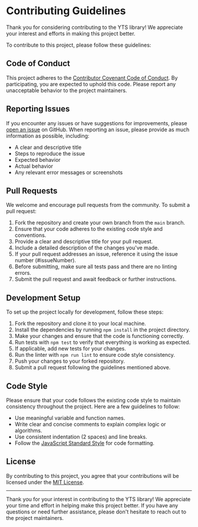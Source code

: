 # Contributing Guidelines

Thank you for considering contributing to the YTS library! We appreciate your interest and efforts in making this project better.

To contribute to this project, please follow these guidelines:

## Code of Conduct

This project adheres to the [Contributor Covenant Code of Conduct](CODE_OF_CONDUCT.md). By participating, you are expected to uphold this code. Please report any unacceptable behavior to the project maintainers.

## Reporting Issues

If you encounter any issues or have suggestions for improvements, please [open an issue](https://github.com/ravindudil5han/yts/issues) on GitHub. When reporting an issue, please provide as much information as possible, including:

- A clear and descriptive title
- Steps to reproduce the issue
- Expected behavior
- Actual behavior
- Any relevant error messages or screenshots

## Pull Requests

We welcome and encourage pull requests from the community. To submit a pull request:

1. Fork the repository and create your own branch from the `main` branch.
2. Ensure that your code adheres to the existing code style and conventions.
3. Provide a clear and descriptive title for your pull request.
4. Include a detailed description of the changes you've made.
5. If your pull request addresses an issue, reference it using the issue number (#issueNumber).
6. Before submitting, make sure all tests pass and there are no linting errors.
7. Submit the pull request and await feedback or further instructions.

## Development Setup

To set up the project locally for development, follow these steps:

1. Fork the repository and clone it to your local machine.
2. Install the dependencies by running `npm install` in the project directory.
3. Make your changes and ensure that the code is functioning correctly.
4. Run tests with `npm test` to verify that everything is working as expected.
5. If applicable, add new tests for your changes.
6. Run the linter with `npm run lint` to ensure code style consistency.
7. Push your changes to your forked repository.
8. Submit a pull request following the guidelines mentioned above.

## Code Style

Please ensure that your code follows the existing code style to maintain consistency throughout the project. Here are a few guidelines to follow:

- Use meaningful variable and function names.
- Write clear and concise comments to explain complex logic or algorithms.
- Use consistent indentation (2 spaces) and line breaks.
- Follow the [JavaScript Standard Style](https://standardjs.com/) for code formatting.

## License

By contributing to this project, you agree that your contributions will be licensed under the [MIT License](LICENSE).

---

Thank you for your interest in contributing to the YTS library! We appreciate your time and effort in helping make this project better. If you have any questions or need further assistance, please don't hesitate to reach out to the project maintainers.
